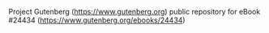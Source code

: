 Project Gutenberg (https://www.gutenberg.org) public repository for eBook #24434 (https://www.gutenberg.org/ebooks/24434)

